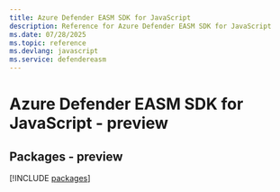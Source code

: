 ```yaml
---
title: Azure Defender EASM SDK for JavaScript
description: Reference for Azure Defender EASM SDK for JavaScript
ms.date: 07/28/2025
ms.topic: reference
ms.devlang: javascript
ms.service: defendereasm
---
```

# Azure Defender EASM SDK for JavaScript - preview
## Packages - preview
[!INCLUDE [packages](defender-easm-index.md)]